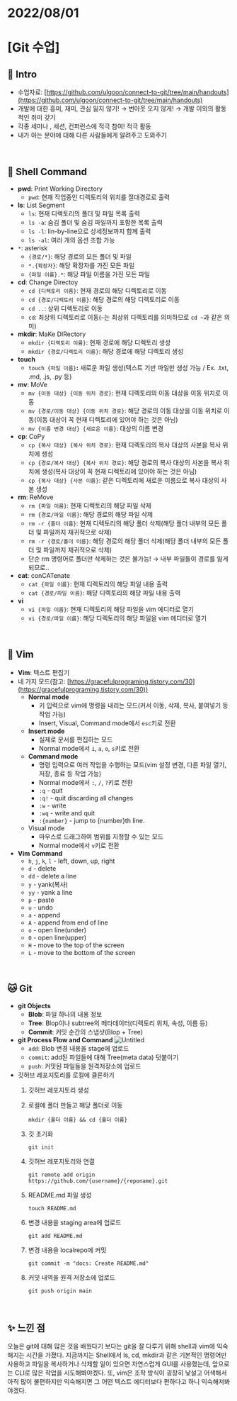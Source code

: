 # 2022/08/01

# [Git 수업]

## 🤖 Intro

- 수업자료: [https://github.com/ulgoon/connect-to-git/tree/main/handouts](https://github.com/ulgoon/connect-to-git/tree/main/handouts)
- 개발에 대한 흥미, 재미, 관심 잃지 않기! → 번아웃 오지 않게! → 개발 이외의 활동적인 취미 갖기
- 각종 세미나 , 세션, 컨퍼런스에 적극 참여! 적극 활동
- 내가 아는 분야에 대해 다른 사람들에게 알려주고 도와주기  
<br>

## 👾 Shell Command

- **pwd**: Print Working Directory
    - `pwd`: 현재 작업중인 디렉토리의 위치를 절대경로로 출력
- **ls**: List Segment
    - `ls`: 현재 디렉토리의 폴더 및 파일 목록 출력
    - `ls -a`: 숨김 폴더 및 숨김 파일까지 포함한 목록 출력
    - `ls -l`: lin-by-line으로 상세정보까지 함께 출력
    - `ls -al`: 여러 개의 옵션 조합 가능
- `*`: asterisk
    - `{경로/*}`: 해당 경로의 모든 폴더 및 파일
    - `*.{확장자}`: 해당 확장자를 가진 모든 파일
    - `{파일 이름}.*`: 해당 파일 이름을 가진 모든 파일
- **cd**: Change Directoy
    - `cd {디렉토리 이름}`: 현재 경로의 해당 디렉토리로 이동
    - `cd {경로/디렉토리 이름}`: 해당 경로의 해당 디렉토리로 이동
    - `cd ..`: 상위 디렉토리로 이동
    - `cd`: 최상위 디렉토리로 이동(`~`는 최상위 디렉토리를 의미하므로 `cd ~`과 같은 의미)
- **mkdir**: MaKe DIRectory
    - `mkdir {디렉토리 이름}`: 현재 경로에 해당 디렉토리 생성
    - `mkdir {경로/디렉토리 이름}`: 해당 경로에 해당 디렉토리 생성
- **touch**
    - `touch {파일 이름}`**:** 새로운 파일 생성(텍스트 기반 파일만 생성 가능 / Ex. .txt, .md, .js, .py 등)
- **mv**: MoVe
    - `mv {이동 대상} {이동 위치 경로}`: 현재 디렉토리의 이동 대상을 이동 위치로 이동
    - `mv {경로/이동 대상} {이동 위치 경로}`: 해당 경로의 이동 대상을 이동 위치로 이동(이동 대상이 꼭 현재 디렉토리에 있어야 하는 것은 아님)
    - `mv {이름 변경 대상} {새로운 이름}`: 대상의 이름 변경
- **cp**: CoPy
    - `cp {복사 대상} {복사 위치 경로}`: 현재 디렉토리의 복사 대상의 사본을 복사 위치에 생성
    - `cp {경로/복사 대상} {복사 위치 경로}`: 해당 경로의 복사 대상의 사본을 복사 위치에 생성(복사 대상이 꼭 현재 디렉토리에 있어야 하는 것은 아님)
    - `cp {복사 대상} {사본 이름}`: 같은 디렉토리에 새로운 이름으로 복사 대상의 사본 생성
- **rm**: ReMove
    - `rm {파일 이름}`: 현재 디렉토리의 해당 파일 삭제
    - `rm {경로/파일 이름}`: 해당 경로의 해당 파일 삭제
    - `rm -r {폴더 이름}`: 현재 디렉토리의 해당 폴더 삭제(해당 폴더 내부의 모든 폴더 및 파일까지 재귀적으로 삭제)
    - `rm -r {경로/폴더 이름}`: 해당 경로의 해당 폴더 삭제(해당 폴더 내부의 모든 폴더 및 파일까지 재귀적으로 삭제)
    - 단순 rm 명령어로 폴더만 삭제하는 것은 불가능! → 내부 파일들이 경로를 잃게 되므로..
- **cat**: conCATenate
    - `cat {파일 이름}`: 현재 디렉토리의 해당 파일 내용 출력
    - `cat {경로/파일 이름}`: 해당 디렉토리의 해당 파일 내용 출력
- **vi**
    - `vi {파일 이름}`: 현재 디렉토리의 해당 파일을 vim 에디터로 열기
    - `vi {경로/파일 이름}`: 해당 디렉토리의 해당 파일을 vim 에디터로 열기  
<br>

## 👻 Vim

- **Vim**: 텍스트 편집기
- 네 가지 모드(참고: [https://gracefulprograming.tistory.com/30](https://gracefulprograming.tistory.com/30))
    - **Normal mode**
        - 키 입력으로 vim에 명령을 내리는 모드(커서 이동, 삭제, 복사, 붙여넣기 등 작업 가능)
        - Insert, Visual, Command mode에서 `esc`키로 전환
    - **Insert mode**
        - 실제로 문서를 편집하는 모드
        - Normal mode에서 `i`, `a`, `o`, `s`키로 전환
    - **Command mode**
        - 명령 입력으로 여러 작업을 수행하는 모드(vim 설정 변경, 다른 파일 열기, 저장, 종료 등 작업 가능)
        - Normal mode에서 `:`, `/`, `?`키로 전환
        - `:q` - quit
        - `:q!` - quit discarding all changes
        - `:w` - write
        - `:wq` - write and quit
        - `:{number}` - jump to {number}th line.
    - Visual mode
        - 마우스로 드래그하여 범위를 지정할 수 있는 모드
        - Normal mode에서 `v`키로 전환
- **Vim Command**
    - `h`, `j`, `k`, `l` - left, down, up, right
    - `d` - delete
    - `dd` - delete a line
    - `y` - yank(복사)
    - `yy` - yank a line
    - `p` - paste
    - `u` - undo
    - `a` - append
    - `A` - append from end of line
    - `o` - open line(under)
    - `O` - open line(upper)
    - `H` - move to the top of the screen
    - `L` - move to the bottom of the screen  
<br>
    

## 🐱 Git

- **git Objects**
    - **Blob**: 파일 하나의 내용 정보
    - **Tree**: Blop이나 subtree의 메타데이터(디렉토리 위치, 속성, 이름 등)
    - **Commit**: 커밋 순간의 스냅샷(Blop + Tree)
- **git Process Flow and Command**
  ![Untitled](https://user-images.githubusercontent.com/70943835/182131769-ea335132-95f6-4ba0-aa2b-918e09b9a41b.png)
    - `add`: Blob 변경 내용을 stage에 업로드
    - `commit`: add된 파일들에 대해 Tree(meta data) 덧붙이기
    - `push`: 커밋된 파일들을 원격저장소에 업로드
- 깃허브 레포지토리를 로컬에 클론하기
    1. 깃허브 레포지토리 생성
    2. 로컬에 폴더 만들고 해당 폴더로 이동
        
        `mkdir {폴더 이름} && cd {폴더 이름}`
        
    3. 깃 초기화
        
        `git init`
        
    4. 깃허브 레포지토리와 연결
        
        `git remote add origin https://github.com/{username}/{reponame}.git`
        
    5. README.md 파일 생성
        
        `touch README.md`
        
    6. 변경 내용을 staging area에 업로드
        
        `git add README.md`
        
    7. 변경 내용을 localrepo에 커밋
        
        `git commit -m "docs: Create README.md"`
        
    8. 커밋 내역을 원격 저장소에 업로드
        
        `git push origin main`  
<br>
        

 

## ✨ 느낀 점

오늘은 git에 대해 많은 것을 배웠다기 보다는 git을 잘 다루기 위해 shell과 vim에 익숙해지는 시간을 가졌다. 지금까지는 Shell에서 ls, cd, mkdir과 같은 기본적인 명령어만 사용하고 파일을 복사하거나 삭제할 일이 있으면 자연스럽게 GUI를 사용했는데, 앞으로는 CLI로 많은 작업을 시도해봐야겠다. 또, vim은 조작 방식이 굉장히 낯설고 어색해서 아직 많이 불편하지만 익숙해지면 그 어떤 텍스트 에디터보다 편하다고 하니 익숙해져봐야겠다.
